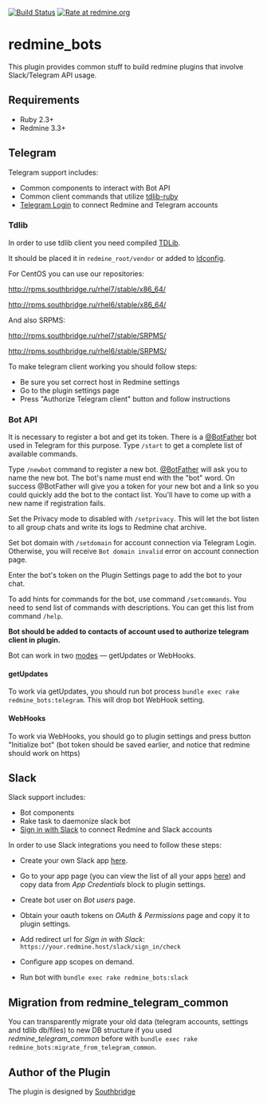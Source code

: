 [![Build Status](https://travis-ci.org/centosadmin/redmine_bots.svg?branch=master)](https://travis-ci.org/centosadmin/redmine_bots)
[![Rate at redmine.org](http://img.shields.io/badge/rate%20at-redmine.org-blue.svg?style=flat)](http://www.redmine.org/plugins/redmine_bots)

# redmine_bots

This plugin provides common stuff to build redmine plugins that involve Slack/Telegram API usage.

## Requirements

* Ruby 2.3+
* Redmine 3.3+

## Telegram

Telegram support includes:

* Common components to interact with Bot API
* Common client commands that utilize [tdlib-ruby](https://github.com/centosadmin/tdlib-ruby)
* [Telegram Login](https://core.telegram.org/widgets/login) to connect Redmine and Telegram accounts

### Tdlib
In order to use tdlib client you need compiled [TDLib](https://github.com/tdlib/td).

  It should be placed it in `redmine_root/vendor` or added to [ldconfig](https://www.systutorials.com/docs/linux/man/8-ldconfig/).

  For CentOS you can use our repositories:

  http://rpms.southbridge.ru/rhel7/stable/x86_64/

  http://rpms.southbridge.ru/rhel6/stable/x86_64/

  And also SRPMS:

  http://rpms.southbridge.ru/rhel7/stable/SRPMS/

  http://rpms.southbridge.ru/rhel6/stable/SRPMS/
  
To make telegram client working you should follow steps:

* Be sure you set correct host in Redmine settings
* Go to the plugin settings page
* Press "Authorize Telegram client" button and follow instructions

### Bot API

It is necessary to register a bot and get its token.
There is a [@BotFather](https://telegram.me/botfather) bot used in Telegram for this purpose.
Type `/start` to get a complete list of available commands.

Type `/newbot` command to register a new bot.
[@BotFather](https://telegram.me/botfather) will ask you to name the new bot. The bot's name must end with the "bot" word.
On success @BotFather will give you a token for your new bot and a link so you could quickly add the bot to the contact list.
You'll have to come up with a new name if registration fails.

Set the Privacy mode to disabled with `/setprivacy`. This will let the bot listen to all group chats and write its logs to Redmine chat archive.

Set bot domain with `/setdomain` for account connection via Telegram Login. Otherwise, you will receive `Bot domain invalid` error on account connection page.

Enter the bot's token on the Plugin Settings page to add the bot to your chat.

To add hints for commands for the bot, use command `/setcommands`. You need to send list of commands with descriptions. You can get this list from command `/help`.

**Bot should be added to contacts of account used to authorize telegram client in plugin.**

Bot can work in two [modes](https://core.telegram.org/bots/api#getting-updates) — getUpdates or WebHooks.

#### getUpdates

To work via getUpdates, you should run bot process `bundle exec rake redmine_bots:telegram`.
This will drop bot WebHook setting.


#### WebHooks

To work via WebHooks, you should go to plugin settings and press button "Initialize bot"
(bot token should be saved earlier, and notice that redmine should work on https)

## Slack

Slack support includes:

* Bot components
* Rake task to daemonize slack bot
* [Sign in with Slack](https://api.slack.com/docs/sign-in-with-slack) to connect Redmine and Slack accounts

In order to use Slack integrations you need to follow these steps:

* Create your own Slack app [here](https://api.slack.com/apps?new_app=1).

* Go to your app page (you can view the list of all your apps [here](https://api.slack.com/apps)) and copy data from *App Credentials* block to plugin settings.

* Create bot user on *Bot users* page.

* Obtain your oauth tokens on *OAuth & Permissions* page and copy it to plugin settings.

* Add redirect url for *Sign in with Slack*: `https://your.redmine.host/slack/sign_in/check`

* Configure app scopes on demand.

* Run bot with `bundle exec rake redmine_bots:slack`

## Migration from redmine_telegram_common

You can transparently migrate your old data (telegram accounts, settings and tdlib db/files) to new DB structure if you used *redmine_telegram_common* before with `bundle exec rake redmine_bots:migrate_from_telegram_common`.


## Author of the Plugin

The plugin is designed by [Southbridge](https://southbridge.io)
